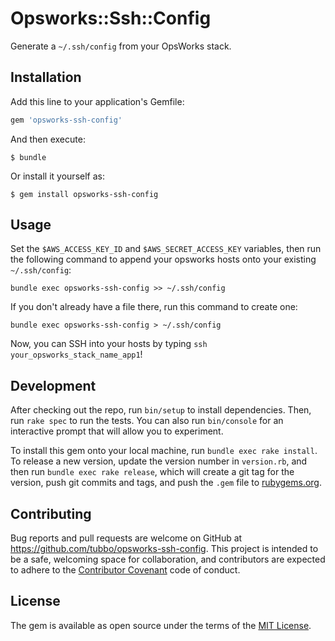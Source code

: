 # Opsworks::Ssh::Config

Generate a `~/.ssh/config` from your OpsWorks stack.

## Installation

Add this line to your application's Gemfile:

```ruby
gem 'opsworks-ssh-config'
```

And then execute:

    $ bundle

Or install it yourself as:

    $ gem install opsworks-ssh-config

## Usage

Set the `$AWS_ACCESS_KEY_ID` and `$AWS_SECRET_ACCESS_KEY` variables,
then run the following command to append your opsworks hosts onto your
existing `~/.ssh/config`:

    bundle exec opsworks-ssh-config >> ~/.ssh/config

If you don't already have a file there, run this command to create one:

    bundle exec opsworks-ssh-config > ~/.ssh/config

Now, you can SSH into your hosts by typing `ssh your_opsworks_stack_name_app1`!

## Development

After checking out the repo, run `bin/setup` to install dependencies. Then, run `rake spec` to run the tests. You can also run `bin/console` for an interactive prompt that will allow you to experiment.

To install this gem onto your local machine, run `bundle exec rake install`. To release a new version, update the version number in `version.rb`, and then run `bundle exec rake release`, which will create a git tag for the version, push git commits and tags, and push the `.gem` file to [rubygems.org](https://rubygems.org).

## Contributing

Bug reports and pull requests are welcome on GitHub at https://github.com/tubbo/opsworks-ssh-config. This project is intended to be a safe, welcoming space for collaboration, and contributors are expected to adhere to the [Contributor Covenant](http://contributor-covenant.org) code of conduct.


## License

The gem is available as open source under the terms of the [MIT License](http://opensource.org/licenses/MIT).

